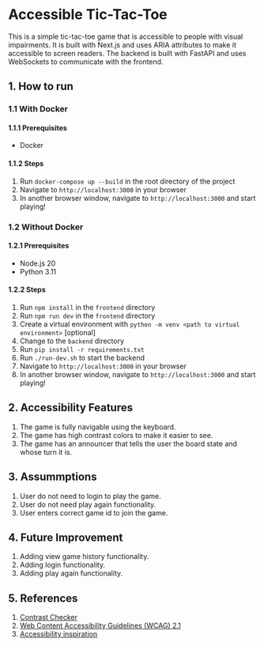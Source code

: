 # Accessible Tic-Tac-Toe

This is a simple tic-tac-toe game that is accessible to people with visual impairments. It is built with Next.js and uses ARIA attributes to make it accessible to screen readers. The backend is built with FastAPI and uses WebSockets to communicate with the frontend.

## 1. How to run

### 1.1 With Docker

#### 1.1.1 Prerequisites

- Docker

#### 1.1.2 Steps

1. Run `docker-compose up --build` in the root directory of the project
2. Navigate to `http://localhost:3000` in your browser
3. In another browser window, navigate to `http://localhost:3000` and start playing!

### 1.2 Without Docker

#### 1.2.1 Prerequisites

- Node.js 20
- Python 3.11

#### 1.2.2 Steps

1. Run `npm install` in the `frontend` directory
2. Run `npm run dev` in the `frontend` directory
3. Create a virtual environment with `python -m venv <path to virtual environment>` [optional]
4. Change to the `backend` directory
5. Run `pip install -r requirements.txt`
6. Run `./run-dev.sh` to start the backend
7. Navigate to `http://localhost:3000` in your browser
8. In another browser window, navigate to `http://localhost:3000` and start playing!

## 2. Accessibility Features

1. The game is fully navigable using the keyboard.
2. The game has high contrast colors to make it easier to see.
3. The game has an announcer that tells the user the board state and whose turn it is.

## 3. Assummptions

1. User do not need to login to play the game.
2. User do not need play again functionality.
3. User enters correct game id to join the game.

## 4. Future Improvement

1. Adding view game history functionality.
2. Adding login functionality.
3. Adding play again functionality.

## 5. References

1. [Contrast Checker](https://webaim.org/resources/contrastchecker/)
2. [Web Content Accessibility Guidelines (WCAG) 2.1](https://www.w3.org/TR/WCAG21/)
3. [Accessibility inspiration](https://savvasstephanides.hashnode.dev/lets-create-an-accessible-tic-tac-toe-game)
